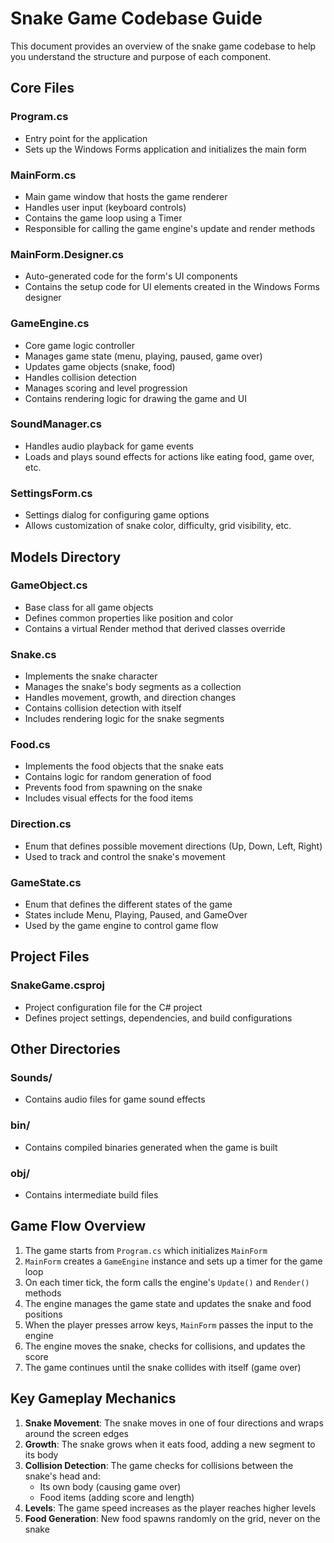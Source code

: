 # Snake Game Codebase Guide

This document provides an overview of the snake game codebase to help you understand the structure and purpose of each component.

## Core Files

### Program.cs

- Entry point for the application
- Sets up the Windows Forms application and initializes the main form

### MainForm.cs

- Main game window that hosts the game renderer
- Handles user input (keyboard controls)
- Contains the game loop using a Timer
- Responsible for calling the game engine's update and render methods

### MainForm.Designer.cs

- Auto-generated code for the form's UI components
- Contains the setup code for UI elements created in the Windows Forms designer

### GameEngine.cs

- Core game logic controller
- Manages game state (menu, playing, paused, game over)
- Updates game objects (snake, food)
- Handles collision detection
- Manages scoring and level progression
- Contains rendering logic for drawing the game and UI

### SoundManager.cs

- Handles audio playback for game events
- Loads and plays sound effects for actions like eating food, game over, etc.

### SettingsForm.cs

- Settings dialog for configuring game options
- Allows customization of snake color, difficulty, grid visibility, etc.

## Models Directory

### GameObject.cs

- Base class for all game objects
- Defines common properties like position and color
- Contains a virtual Render method that derived classes override

### Snake.cs

- Implements the snake character
- Manages the snake's body segments as a collection
- Handles movement, growth, and direction changes
- Contains collision detection with itself
- Includes rendering logic for the snake segments

### Food.cs

- Implements the food objects that the snake eats
- Contains logic for random generation of food
- Prevents food from spawning on the snake
- Includes visual effects for the food items

### Direction.cs

- Enum that defines possible movement directions (Up, Down, Left, Right)
- Used to track and control the snake's movement

### GameState.cs

- Enum that defines the different states of the game
- States include Menu, Playing, Paused, and GameOver
- Used by the game engine to control game flow

## Project Files

### SnakeGame.csproj

- Project configuration file for the C# project
- Defines project settings, dependencies, and build configurations

## Other Directories

### Sounds/

- Contains audio files for game sound effects

### bin/

- Contains compiled binaries generated when the game is built

### obj/

- Contains intermediate build files

## Game Flow Overview

1. The game starts from `Program.cs` which initializes `MainForm`
2. `MainForm` creates a `GameEngine` instance and sets up a timer for the game loop
3. On each timer tick, the form calls the engine's `Update()` and `Render()` methods
4. The engine manages the game state and updates the snake and food positions
5. When the player presses arrow keys, `MainForm` passes the input to the engine
6. The engine moves the snake, checks for collisions, and updates the score
7. The game continues until the snake collides with itself (game over)

## Key Gameplay Mechanics

1. **Snake Movement**: The snake moves in one of four directions and wraps around the screen edges
2. **Growth**: The snake grows when it eats food, adding a new segment to its body
3. **Collision Detection**: The game checks for collisions between the snake's head and:
   - Its own body (causing game over)
   - Food items (adding score and length)
4. **Levels**: The game speed increases as the player reaches higher levels
5. **Food Generation**: New food spawns randomly on the grid, never on the snake
